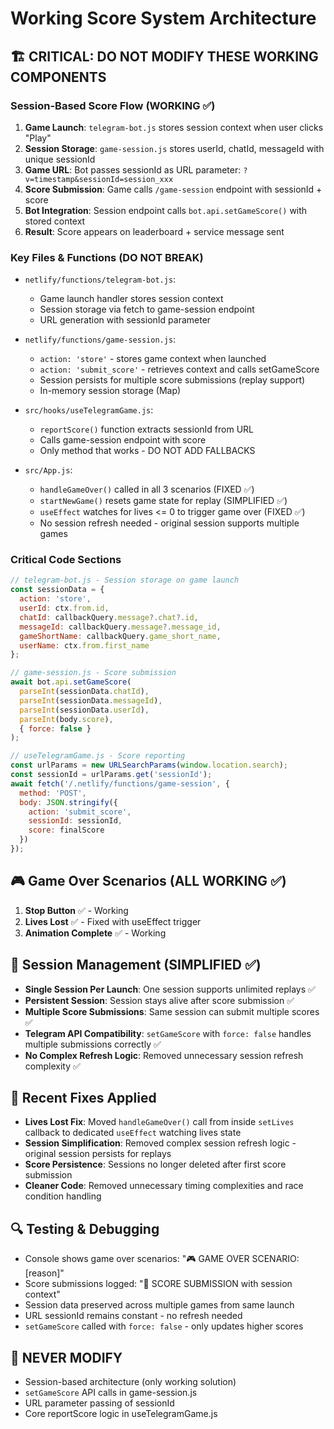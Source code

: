 # Working Score System Architecture

## 🏗️ CRITICAL: DO NOT MODIFY THESE WORKING COMPONENTS

### Session-Based Score Flow (WORKING ✅)
1. **Game Launch**: `telegram-bot.js` stores session context when user clicks "Play"
2. **Session Storage**: `game-session.js` stores userId, chatId, messageId with unique sessionId  
3. **Game URL**: Bot passes sessionId as URL parameter: `?v=timestamp&sessionId=session_xxx`
4. **Score Submission**: Game calls `/game-session` endpoint with sessionId + score
5. **Bot Integration**: Session endpoint calls `bot.api.setGameScore()` with stored context
6. **Result**: Score appears on leaderboard + service message sent

### Key Files & Functions (DO NOT BREAK)
- `netlify/functions/telegram-bot.js`:
  - Game launch handler stores session context
  - Session storage via fetch to game-session endpoint
  - URL generation with sessionId parameter
  
- `netlify/functions/game-session.js`:
  - `action: 'store'` - stores game context when launched
  - `action: 'submit_score'` - retrieves context and calls setGameScore
  - Session persists for multiple score submissions (replay support)
  - In-memory session storage (Map)
  
- `src/hooks/useTelegramGame.js`:
  - `reportScore()` function extracts sessionId from URL
  - Calls game-session endpoint with score
  - Only method that works - DO NOT ADD FALLBACKS

- `src/App.js`:
  - `handleGameOver()` called in all 3 scenarios (FIXED ✅)
  - `startNewGame()` resets game state for replay (SIMPLIFIED ✅)
  - `useEffect` watches for lives <= 0 to trigger game over (FIXED ✅)
  - No session refresh needed - original session supports multiple games

### Critical Code Sections
```javascript
// telegram-bot.js - Session storage on game launch
const sessionData = {
  action: 'store',
  userId: ctx.from.id,
  chatId: callbackQuery.message?.chat?.id,
  messageId: callbackQuery.message?.message_id,
  gameShortName: callbackQuery.game_short_name,
  userName: ctx.from.first_name
};

// game-session.js - Score submission
await bot.api.setGameScore(
  parseInt(sessionData.chatId),
  parseInt(sessionData.messageId), 
  parseInt(sessionData.userId),
  parseInt(body.score),
  { force: false }
);

// useTelegramGame.js - Score reporting
const urlParams = new URLSearchParams(window.location.search);
const sessionId = urlParams.get('sessionId');
await fetch('/.netlify/functions/game-session', {
  method: 'POST',
  body: JSON.stringify({
    action: 'submit_score',
    sessionId: sessionId,
    score: finalScore
  })
});
```

## 🎮 Game Over Scenarios (ALL WORKING ✅)
1. **Stop Button** ✅ - Working
2. **Lives Lost** ✅ - Fixed with useEffect trigger  
3. **Animation Complete** ✅ - Working

## 🔄 Session Management (SIMPLIFIED ✅) 
- **Single Session Per Launch**: One session supports unlimited replays ✅
- **Persistent Session**: Session stays alive after score submission ✅ 
- **Multiple Score Submissions**: Same session can submit multiple scores ✅
- **Telegram API Compatibility**: `setGameScore` with `force: false` handles multiple submissions correctly ✅
- **No Complex Refresh Logic**: Removed unnecessary session refresh complexity ✅

## 🔧 Recent Fixes Applied
- **Lives Lost Fix**: Moved `handleGameOver()` call from inside `setLives` callback to dedicated `useEffect` watching lives state
- **Session Simplification**: Removed complex session refresh logic - original session persists for replays
- **Score Persistence**: Sessions no longer deleted after first score submission
- **Cleaner Code**: Removed unnecessary timing complexities and race condition handling

## 🔍 Testing & Debugging
- Console shows game over scenarios: "🎮 GAME OVER SCENARIO: [reason]"
- Score submissions logged: "🎯 SCORE SUBMISSION with session context"
- Session data preserved across multiple games from same launch
- URL sessionId remains constant - no refresh needed
- `setGameScore` called with `force: false` - only updates higher scores

## 🚫 NEVER MODIFY
- Session-based architecture (only working solution)
- `setGameScore` API calls in game-session.js
- URL parameter passing of sessionId
- Core reportScore logic in useTelegramGame.js
